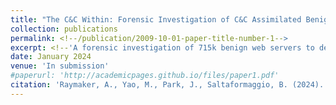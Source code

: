 ```yaml
---
title: "The C&C Within: Forensic Investigation of C&C Assimilated Benign Web Servers"
collection: publications
permalink: <!--/publication/2009-10-01-paper-title-number-1-->
excerpt: <!--'A forensic investigation of 715k benign web servers to determine whether they had been covertly assimilated into attacker C&C infrastructure. We detected over 12k cases of assimilation attributed to 14 different groups.'-->
date: January 2024
venue: 'In submission'
#paperurl: 'http://academicpages.github.io/files/paper1.pdf'
citation: 'Raymaker, A., Yao, M., Park, J., Saltaformaggio, B. (2024). &quot;The C&C Within: Forensic Investigation of C&C Assimilated Benign Web Servers.&quot; <i>In submission</i>. 1(1).'
---
```

<!-- A forensic investigation of 715k benign web servers to determine whether they had been covertly assimilated into attacker C&C infrastructure. We detected over 12k cases of assimilation attributed to 14 different groups. -->

<!-- [Download paper here](http://academicpages.github.io/files/paper1.pdf) -->

<!-- Raymaker, A., Yao, M., Park, J., Saltaformaggio, B. (2024). "The C&C Within: Forensic Investigation of C&C Assimilated Benign Web Servers." <i>In submission</i>. 1(1). -->
